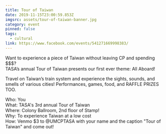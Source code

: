 ```yaml
---
title: Tour of Taiwan
date: 2019-11-15T23:00:59.853Z
imgsrc: assets/tour-of-taiwan-banner.jpg
category: event
pinned: false
tags:
  - cultural
link: https://www.facebook.com/events/541271669998383/
---
```

Want to experience a piece of Taiwan without leaving CP and spending $$$?\
TASA’s annual Tour of Taiwan presents our first ever theme: All Aboard!

Travel on Taiwan’s train system and experience the sights, sounds, and smells of various cities! Performances, games, food, and RAFFLE PRIZES TOO.

Who: You\
What: TASA's 3rd annual Tour of Taiwan\
Where: Colony Ballroom, 2nd floor of Stamp!\
Why: To experience Taiwan at a low cost\
How: Venmo $3 to @UMCPTASA with your name and the caption "Tour of Taiwan" and come out!